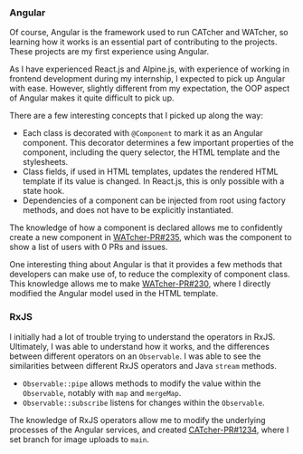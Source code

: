### Angular

Of course, Angular is the framework used to run CATcher and WATcher, so learning how it works is an essential part of contributing to the projects. These projects are my first experience using Angular.

As I have experienced React.js and Alpine.js, with experience of working in frontend development during my internship, I expected to pick up Angular with ease. However, slightly different from my expectation, the OOP aspect of Angular makes it quite difficult to pick up.

There are a few interesting concepts that I picked up along the way:
* Each class is decorated with `@Component` to mark it as an Angular component. This decorator determines a few important properties of the component, including the query selector, the HTML template and the stylesheets.
* Class fields, if used in HTML templates, updates the rendered HTML template if its value is changed. In React.js, this is only possible with a state hook.
* Dependencies of a component can be injected from root using factory methods, and does not have to be explicitly instantiated.

The knowledge of how a component is declared allows me to confidently create a new component in [WATcher-PR#235](https://github.com/CATcher-org/WATcher/pull/235), which was the component to show a list of users with 0 PRs and issues.

One interesting thing about Angular is that it provides a few methods that developers can make use of, to reduce the complexity of component class. This knowledge allows me to make [WATcher-PR#230](https://github.com/CATcher-org/WATcher/pull/230), where I directly modified the Angular model used in the HTML template.

### RxJS

I initially had a lot of trouble trying to understand the operators in RxJS. Ultimately, I was able to understand how it works, and the differences between different operators on an `Observable`. I was able to see the similarities between different RxJS operators and Java `stream` methods.
* `Observable::pipe` allows methods to modify the value within the `Observable`, notably with `map` and `mergeMap`.
* `Observable::subscribe` listens for changes within the `Observable`.

The knowledge of RxJS operators allow me to modify the underlying processes of the Angular services, and created [CATcher-PR#1234](https://github.com/CATcher-org/CATcher/pull/1234), where I set branch for image uploads to `main`.
